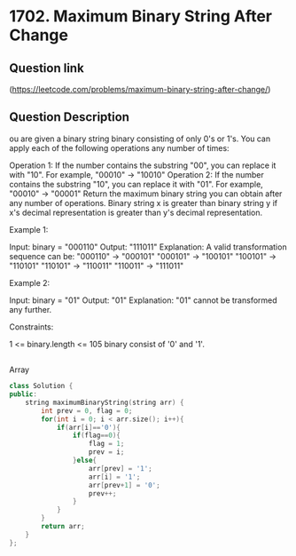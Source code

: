 # 1702. Maximum Binary String After Change

## Question link
(https://leetcode.com/problems/maximum-binary-string-after-change/)

## Question Description

ou are given a binary string binary consisting of only 0's or 1's. You can apply each of the following operations any number of times:

Operation 1: If the number contains the substring "00", you can replace it with "10".
For example, "00010" -> "10010"
Operation 2: If the number contains the substring "10", you can replace it with "01".
For example, "00010" -> "00001"
Return the maximum binary string you can obtain after any number of operations. Binary string x is greater than binary string y if x's decimal representation is greater than y's decimal representation.


Example 1:

Input: binary = "000110"
Output: "111011"
Explanation: A valid transformation sequence can be:
"000110" -> "000101" 
"000101" -> "100101" 
"100101" -> "110101" 
"110101" -> "110011" 
"110011" -> "111011"

Example 2:

Input: binary = "01"
Output: "01"
Explanation: "01" cannot be transformed any further.
 

Constraints:

1 <= binary.length <= 105
binary consist of '0' and '1'.

##
Array

```c++
class Solution {
public:
    string maximumBinaryString(string arr) {
        int prev = 0, flag = 0;
        for(int i = 0; i < arr.size(); i++){  
            if(arr[i]=='0'){
                if(flag==0){
                    flag = 1;
                    prev = i;
                }else{
                    arr[prev] = '1';
                    arr[i] = '1';
                    arr[prev+1] = '0';
                    prev++;   
                }    
            }
        }
        return arr;
    }
};
```